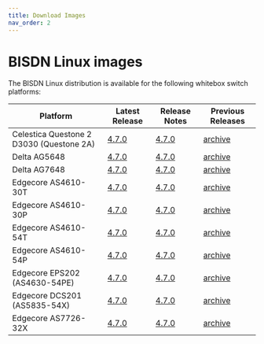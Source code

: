 ```yaml
---
title: Download Images
nav_order: 2
---
```


# BISDN Linux images

The BISDN Linux distribution is available for the following whitebox switch platforms:


| Platform                                 | Latest Release | Release Notes | Previous Releases |
|------------------------------------------|----------------|---------------|-------------------|
| Celestica Questone 2 D3030 (Questone 2A) | [4.7.0](http://repo.bisdn.de.s3-eu-central-1.amazonaws.com/pub/onie/cel-questone-2a/onie-bisdn-cel-questone-2a-v4.7.0.bin) | [4.7.0](http://repo.bisdn.de.s3-eu-central-1.amazonaws.com/pub/onie/cel-questone-2a/onie-bisdn-cel-questone-2a-v4.7.0-releasenotes.txt) | [archive](http://repo.bisdn.de/pub/onie/cel-questone-2a/) |
| Delta AG5648                             | [4.7.0](http://repo.bisdn.de.s3-eu-central-1.amazonaws.com/pub/onie/agema-ag5648/onie-bisdn-agema-ag5648-v4.7.0.bin) | [4.7.0](http://repo.bisdn.de.s3-eu-central-1.amazonaws.com/pub/onie/agema-ag5648/onie-bisdn-agema-ag5648-v4.7.0-releasenotes.txt) | [archive](http://repo.bisdn.de/pub/onie/agema-ag5648/) |
| Delta AG7648                             | [4.7.0](http://repo.bisdn.de.s3-eu-central-1.amazonaws.com/pub/onie/agema-ag7648/onie-bisdn-agema-ag7648-v4.7.0.bin) | [4.7.0](http://repo.bisdn.de.s3-eu-central-1.amazonaws.com/pub/onie/agema-ag7648/onie-bisdn-agema-ag7648-v4.7.0-releasenotes.txt) | [archive](http://repo.bisdn.de/pub/onie/agema-ag7648/) |
| Edgecore AS4610-30T                      | [4.7.0](http://repo.bisdn.de.s3-eu-central-1.amazonaws.com/pub/onie/accton-as4610/onie-bisdn-accton-as4610-v4.7.0.bin) | [4.7.0](http://repo.bisdn.de.s3-eu-central-1.amazonaws.com/pub/onie/accton-as4610/onie-bisdn-accton-as4610-v4.7.0-releasenotes.txt) | [archive](http://repo.bisdn.de/pub/onie/accton-as4610/) |
| Edgecore AS4610-30P                      | [4.7.0](http://repo.bisdn.de.s3-eu-central-1.amazonaws.com/pub/onie/accton-as4610/onie-bisdn-accton-as4610-v4.7.0.bin) | [4.7.0](http://repo.bisdn.de.s3-eu-central-1.amazonaws.com/pub/onie/accton-as4610/onie-bisdn-accton-as4610-v4.7.0-releasenotes.txt) | [archive](http://repo.bisdn.de/pub/onie/accton-as4610/) |
| Edgecore AS4610-54T                      | [4.7.0](http://repo.bisdn.de.s3-eu-central-1.amazonaws.com/pub/onie/accton-as4610/onie-bisdn-accton-as4610-v4.7.0.bin) | [4.7.0](http://repo.bisdn.de.s3-eu-central-1.amazonaws.com/pub/onie/accton-as4610/onie-bisdn-accton-as4610-v4.7.0-releasenotes.txt) | [archive](http://repo.bisdn.de/pub/onie/accton-as4610/) |
| Edgecore AS4610-54P                      | [4.7.0](http://repo.bisdn.de.s3-eu-central-1.amazonaws.com/pub/onie/accton-as4610/onie-bisdn-accton-as4610-v4.7.0.bin) | [4.7.0](http://repo.bisdn.de.s3-eu-central-1.amazonaws.com/pub/onie/accton-as4610/onie-bisdn-accton-as4610-v4.7.0-releasenotes.txt) | [archive](http://repo.bisdn.de/pub/onie/accton-as4610/) |
| Edgecore EPS202 (AS4630-54PE)            | [4.7.0](http://repo.bisdn.de.s3-eu-central-1.amazonaws.com/pub/onie/accton-as4630-54pe/onie-bisdn-accton-as4630-54pe-v4.7.0.bin) | [4.7.0](http://repo.bisdn.de.s3-eu-central-1.amazonaws.com/pub/onie/accton-as4630-54pe/onie-bisdn-accton-as4630-54pe-v4.7.0-releasenotes.txt) | [archive](http://repo.bisdn.de/pub/onie/accton-as4630-54pe/) |
| Edgecore DCS201 (AS5835-54X)             | [4.7.0](http://repo.bisdn.de.s3-eu-central-1.amazonaws.com/pub/onie/accton-as5835-54x/onie-bisdn-accton-as5835-54x-v4.7.0.bin) | [4.7.0](http://repo.bisdn.de.s3-eu-central-1.amazonaws.com/pub/onie/accton-as5835-54x/onie-bisdn-accton-as5835-54x-v4.7.0-releasenotes.txt) | [archive](http://repo.bisdn.de/pub/onie/accton-as5835-54x/) |
| Edgecore AS7726-32X                      | [4.7.0](http://repo.bisdn.de.s3-eu-central-1.amazonaws.com/pub/onie/accton-as7726-32x/onie-bisdn-accton-as7726-32x-v4.7.0.bin) | [4.7.0](http://repo.bisdn.de.s3-eu-central-1.amazonaws.com/pub/onie/accton-as7726-32x/onie-bisdn-accton-as7726-32x-v4.7.0-releasenotes.txt) | [archive](http://repo.bisdn.de/pub/onie/accton-as7726-32x/) |
